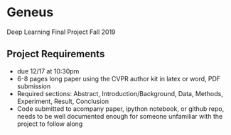 # Geneus
Deep Learning Final Project Fall 2019

## Project Requirements
- due 12/17 at 10:30pm
- 6-8 pages long paper using the CVPR author kit in latex or word, PDF submission
- Required sections: Abstract, Introduction/Background, Data, Methods, Experiment, Result, Conclusion
- Code submitted to acompany paper, ipython notebook, or github repo, needs to be well documented enough for someone unfamiliar with the project to follow along
